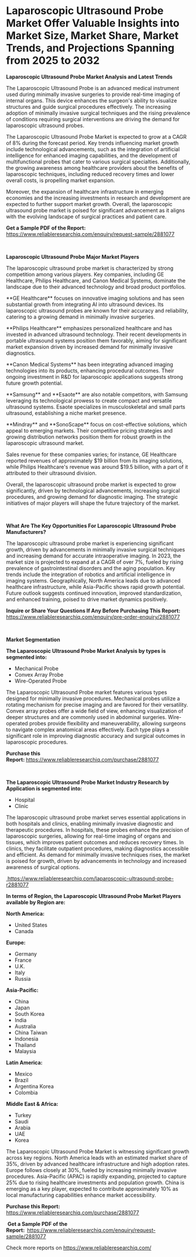 <p><h1>Laparoscopic Ultrasound Probe Market Offer Valuable Insights into Market Size, Market Share, Market Trends, and Projections Spanning from 2025 to 2032</h1></p><p><strong>Laparoscopic Ultrasound Probe Market Analysis and Latest Trends</strong></p>
<p><p>The Laparoscopic Ultrasound Probe is an advanced medical instrument used during minimally invasive surgeries to provide real-time imaging of internal organs. This device enhances the surgeon's ability to visualize structures and guide surgical procedures effectively. The increasing adoption of minimally invasive surgical techniques and the rising prevalence of conditions requiring surgical interventions are driving the demand for laparoscopic ultrasound probes.</p><p>The Laparoscopic Ultrasound Probe Market is expected to grow at a CAGR of 8% during the forecast period. Key trends influencing market growth include technological advancements, such as the integration of artificial intelligence for enhanced imaging capabilities, and the development of multifunctional probes that cater to various surgical specialties. Additionally, the growing awareness among healthcare providers about the benefits of laparoscopic techniques, including reduced recovery times and lower overall costs, is propelling market expansion.</p><p>Moreover, the expansion of healthcare infrastructure in emerging economies and the increasing investments in research and development are expected to further support market growth. Overall, the laparoscopic ultrasound probe market is poised for significant advancement as it aligns with the evolving landscape of surgical practices and patient care.</p></p>
<p><strong>Get a Sample PDF of the Report:&nbsp;</strong> <a href="https://www.reliableresearchiq.com/enquiry/request-sample/2881077?utm_campaign=2477&utm_medium=2&utm_source=Github&utm_content=ia&utm_term=12032025&utm_id=laparoscopic-ultrasound-probe">https://www.reliableresearchiq.com/enquiry/request-sample/2881077</a></p>
<p>&nbsp;</p>
<p><strong>Laparoscopic Ultrasound Probe Major Market Players</strong></p>
<p><p>The laparoscopic ultrasound probe market is characterized by strong competition among various players. Key companies, including GE Healthcare, Philips Healthcare, and Canon Medical Systems, dominate the landscape due to their advanced technology and broad product portfolios. </p><p>**GE Healthcare** focuses on innovative imaging solutions and has seen substantial growth from integrating AI into ultrasound devices. Its laparoscopic ultrasound probes are known for their accuracy and reliability, catering to a growing demand in minimally invasive surgeries.</p><p>**Philips Healthcare** emphasizes personalized healthcare and has invested in advanced ultrasound technology. Their recent developments in portable ultrasound systems position them favorably, aiming for significant market expansion driven by increased demand for minimally invasive diagnostics.</p><p>**Canon Medical Systems** has been integrating advanced imaging technologies into its products, enhancing procedural outcomes. Their ongoing investment in R&D for laparoscopic applications suggests strong future growth potential.</p><p>**Samsung** and **Esaote** are also notable competitors, with Samsung leveraging its technological prowess to create compact and versatile ultrasound systems. Esaote specializes in musculoskeletal and small parts ultrasound, establishing a niche market presence.</p><p>**Mindray** and **SonoScape** focus on cost-effective solutions, which appeal to emerging markets. Their competitive pricing strategies and growing distribution networks position them for robust growth in the laparoscopic ultrasound market.</p><p>Sales revenue for these companies varies; for instance, GE Healthcare reported revenues of approximately $19 billion from its imaging solutions, while Philips Healthcare's revenue was around $19.5 billion, with a part of it attributed to their ultrasound division.</p><p>Overall, the laparoscopic ultrasound probe market is expected to grow significantly, driven by technological advancements, increasing surgical procedures, and growing demand for diagnostic imaging. The strategic initiatives of major players will shape the future trajectory of the market.</p></p>
<p>&nbsp;</p>
<p><strong>What Are The Key Opportunities For Laparoscopic Ultrasound Probe Manufacturers?</strong></p>
<p><p>The laparoscopic ultrasound probe market is experiencing significant growth, driven by advancements in minimally invasive surgical techniques and increasing demand for accurate intraoperative imaging. In 2023, the market size is projected to expand at a CAGR of over 7%, fueled by rising prevalence of gastrointestinal disorders and the aging population. Key trends include the integration of robotics and artificial intelligence in imaging systems. Geographically, North America leads due to advanced healthcare infrastructure, while Asia-Pacific shows rapid growth potential. Future outlook suggests continued innovation, improved standardization, and enhanced training, poised to drive market dynamics positively.</p></p>
<p><strong>Inquire or Share Your Questions If Any Before Purchasing This Report:</strong> <a href="https://www.reliableresearchiq.com/enquiry/pre-order-enquiry/2881077?utm_campaign=2477&utm_medium=2&utm_source=Github&utm_content=ia&utm_term=12032025&utm_id=laparoscopic-ultrasound-probe">https://www.reliableresearchiq.com/enquiry/pre-order-enquiry/2881077</a></p>
<p>&nbsp;</p>
<p><strong>Market Segmentation</strong></p>
<p><strong>The Laparoscopic Ultrasound Probe Market Analysis by types is segmented into:</strong></p>
<p><ul><li> Mechanical Probe</li><li>Convex Array Probe</li><li>Wire-Operated Probe </li></ul></p>
<p><p>The Laparoscopic Ultrasound Probe market features various types designed for minimally invasive procedures. Mechanical probes utilize a rotating mechanism for precise imaging and are favored for their versatility. Convex array probes offer a wide field of view, enhancing visualization of deeper structures and are commonly used in abdominal surgeries. Wire-operated probes provide flexibility and maneuverability, allowing surgeons to navigate complex anatomical areas effectively. Each type plays a significant role in improving diagnostic accuracy and surgical outcomes in laparoscopic procedures.</p></p>
<p><strong>Purchase this Report:&nbsp;</strong><a href="https://www.reliableresearchiq.com/purchase/2881077?utm_campaign=2477&utm_medium=2&utm_source=Github&utm_content=ia&utm_term=12032025&utm_id=laparoscopic-ultrasound-probe">https://www.reliableresearchiq.com/purchase/2881077</a></p>
<p>&nbsp;</p>
<p><strong>The Laparoscopic Ultrasound Probe Market Industry Research by Application is segmented into:</strong></p>
<p><ul><li> Hospital</li><li>Clinic </li></ul></p>
<p><p>The laparoscopic ultrasound probe market serves essential applications in both hospitals and clinics, enabling minimally invasive diagnostic and therapeutic procedures. In hospitals, these probes enhance the precision of laparoscopic surgeries, allowing for real-time imaging of organs and tissues, which improves patient outcomes and reduces recovery times. In clinics, they facilitate outpatient procedures, making diagnostics accessible and efficient. As demand for minimally invasive techniques rises, the market is poised for growth, driven by advancements in technology and increased awareness of surgical options.</p></p>
<p><a href="https://www.reliableresearchiq.com/laparoscopic-ultrasound-probe-r2881077?utm_campaign=2477&utm_medium=2&utm_source=Github&utm_content=ia&utm_term=12032025&utm_id=laparoscopic-ultrasound-probe">&nbsp;https://www.reliableresearchiq.com/laparoscopic-ultrasound-probe-r2881077</a></p>
<p><strong>In terms of Region, the Laparoscopic Ultrasound Probe Market Players available by Region are:</strong></p>
<p>
    <p> <strong> North America: </strong>
        <ul>
            <li>United States</li>
            <li>Canada</li>
        </ul>
        </p> 
    <p> <strong> Europe: </strong>
        <ul>
            <li>Germany</li>
            <li>France</li>
            <li>U.K.</li>
            <li>Italy</li>
            <li>Russia</li>
        </ul>
        </p> 
    <p> <strong> Asia-Pacific: </strong>
        <ul>
            <li>China</li>
            <li>Japan</li>
            <li>South Korea</li>
            <li>India</li>
            <li>Australia</li>
            <li>China Taiwan</li>
            <li>Indonesia</li>
            <li>Thailand</li>
            <li>Malaysia</li>
        </ul>
        </p> 
    <p> <strong> Latin America: </strong>
        <ul>
            <li>Mexico</li>
            <li>Brazil</li>
            <li>Argentina Korea</li>
            <li>Colombia</li>
        </ul>
        </p> 
    <p> <strong> Middle East & Africa: </strong>
        <ul>
            <li>Turkey</li>
            <li>Saudi</li>
            <li>Arabia</li>
            <li>UAE</li>
            <li>Korea</li>
        </ul>
    </p>
    </p>
<p><p>The Laparoscopic Ultrasound Probe Market is witnessing significant growth across key regions. North America leads with an estimated market share of 35%, driven by advanced healthcare infrastructure and high adoption rates. Europe follows closely at 30%, fueled by increasing minimally invasive procedures. Asia-Pacific (APAC) is rapidly expanding, projected to capture 25% due to rising healthcare investments and population growth. China is emerging as a key player, expected to contribute approximately 10% as local manufacturing capabilities enhance market accessibility.</p></p>
<p><strong>Purchase this Report: </strong><a href="https://www.reliableresearchiq.com/purchase/2881077?utm_campaign=2477&utm_medium=2&utm_source=Github&utm_content=ia&utm_term=12032025&utm_id=laparoscopic-ultrasound-probe">https://www.reliableresearchiq.com/purchase/2881077</a></p>
<p>&nbsp;<strong>Get a Sample PDF of the Report:&nbsp;&nbsp;</strong><a href="https://www.reliableresearchiq.com/enquiry/request-sample/2881077?utm_campaign=2477&utm_medium=2&utm_source=Github&utm_content=ia&utm_term=12032025&utm_id=laparoscopic-ultrasound-probe">https://www.reliableresearchiq.com/enquiry/request-sample/2881077</a></p>
<p><strong></strong></p>
<p>Check more reports on <a href="https://www.reliableresearchiq.com/?utm_campaign=2477&utm_medium=2&utm_source=Github&utm_content=ia&utm_term=12032025&utm_id=laparoscopic-ultrasound-probe">https://www.reliableresearchiq.com/</a></p>